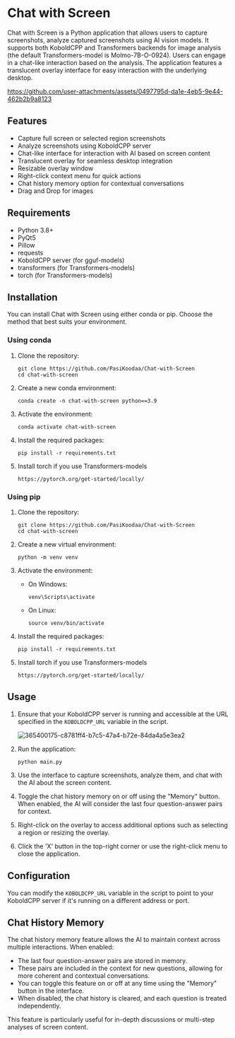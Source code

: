 # Chat with Screen

Chat with Screen is a Python application that allows users to capture screenshots, analyze captured screenshots using AI vision models. It supports both KoboldCPP and Transformers backends for image analysis (the default Transformers-model is Molmo-7B-O-0924). Users can engage in a chat-like interaction based on the analysis. The application features a translucent overlay interface for easy interaction with the underlying desktop.




https://github.com/user-attachments/assets/0497795d-da1e-4eb5-9e44-462b2b9a8123





## Features

- Capture full screen or selected region screenshots
- Analyze screenshots using KoboldCPP server
- Chat-like interface for interaction with AI based on screen content
- Translucent overlay for seamless desktop integration
- Resizable overlay window
- Right-click context menu for quick actions
- Chat history memory option for contextual conversations
- Drag and Drop for images

## Requirements

- Python 3.8+
- PyQt5
- Pillow
- requests
- KoboldCPP server (for gguf-models)
- transformers (for Transformers-models)
- torch (for Transformers-models)

## Installation

You can install Chat with Screen using either conda or pip. Choose the method that best suits your environment.

### Using conda

1. Clone the repository:
   ```
   git clone https://github.com/PasiKoodaa/Chat-with-Screen
   cd chat-with-screen
   ```

2. Create a new conda environment:
   ```
   conda create -n chat-with-screen python==3.9
   ```

3. Activate the environment:
   ```
   conda activate chat-with-screen
   ```

4. Install the required packages:
   ```
   pip install -r requirements.txt

   ```
5. Install torch if you use Transformers-models
   ```
   https://pytorch.org/get-started/locally/
   ```

### Using pip

1. Clone the repository:
   ```
   git clone https://github.com/PasiKoodaa/Chat-with-Screen
   cd chat-with-screen
   ```

2. Create a new virtual environment:
   ```
   python -m venv venv
   ```

3. Activate the environment:
   - On Windows:
     ```
     venv\Scripts\activate
     ```
   - On Linux:
     ```
     source venv/bin/activate
     ```

4. Install the required packages:
   ```
   pip install -r requirements.txt
   ```
5. Install torch if you use Transformers-models
   ```
   https://pytorch.org/get-started/locally/
   ```
   
## Usage

1. Ensure that your KoboldCPP server is running and accessible at the URL specified in the `KOBOLDCPP_URL` variable in the script.

   ![365400175-c8781ff4-b7c5-47a4-b72e-84da4a5e3ea2](https://github.com/user-attachments/assets/cc67f01b-b45f-47ea-95ff-b52e68eda563)

2. Run the application:
   ```
   python main.py
   ```
3. Use the interface to capture screenshots, analyze them, and chat with the AI about the screen content.
4. Toggle the chat history memory on or off using the "Memory" button. When enabled, the AI will consider the last four question-answer pairs for context.
5. Right-click on the overlay to access additional options such as selecting a region or resizing the overlay.
6. Click the 'X' button in the top-right corner or use the right-click menu to close the application.


## Configuration

You can modify the `KOBOLDCPP_URL` variable in the script to point to your KoboldCPP server if it's running on a different address or port.

## Chat History Memory

The chat history memory feature allows the AI to maintain context across multiple interactions. When enabled:

- The last four question-answer pairs are stored in memory.
- These pairs are included in the context for new questions, allowing for more coherent and contextual conversations.
- You can toggle this feature on or off at any time using the "Memory" button in the interface.
- When disabled, the chat history is cleared, and each question is treated independently.

This feature is particularly useful for in-depth discussions or multi-step analyses of screen content.



